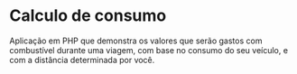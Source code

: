 # Calculo de consumo
 Aplicação em PHP que demonstra os valores que serão gastos com combustível durante uma viagem, com base no consumo do seu veículo, e com a distância determinada por você.
